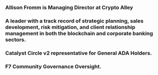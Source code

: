 

### Allison Fromm is Managing Director at Crypto Alley
### A leader with a track record of strategic planning, sales development, risk mitigation, and client relationship management in both the blockchain and corporate banking sectors. 
### Catalyst Circle v2 representative for General ADA Holders. 
### F7 Community Governance Oversight.
